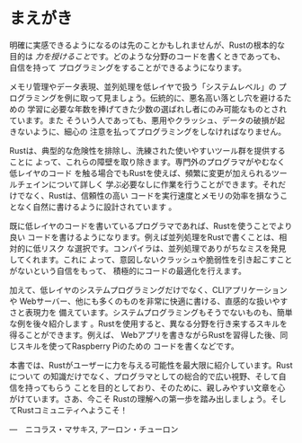 <!--
# Foreword
-->
# まえがき

<!--
It wasn’t always so clear, but the Rust programming language is fundamentally
about *empowerment*: no matter what kind of code you are writing now, Rust
empowers you to reach farther, to program with confidence in a wider variety of
domains than you did before.
-->
明確に実感できるようになるのは先のことかもしれませんが、Rustの根本的な目的は
*力を授けること*です。どのような分野のコードを書くときであっても、自信を持って
プログラミングをすることができるようになります。

<!--
Take, for example, “systems-level” work that deals with low-level details of
memory management, data representation, and concurrency. Traditionally, this
realm of programming is seen as arcane, accessible only to a select few who
have devoted the necessary years learning to avoid its infamous pitfalls. And
even those who practice it do so with caution, lest their code be open to
exploits, crashes, or corruption.
-->
メモリ管理やデータ表現、並列処理を低レイヤで扱う「システムレベル」の
プログラミングを例に取って見ましょう。伝統的に、悪名高い落とし穴を避けるための
学習に必要な年数を捧げてきた少数の選ばれし者にのみ可能なものとされています。また
そういう人であっても、悪用やクラッシュ、データの破損が起きないように、細心の
注意を払ってプログラミングをしなければなりません。

<!--
Rust breaks down these barriers by eliminating the old pitfalls and providing a
friendly, polished set of tools to help you along the way. Programmers who need
to “dip down” into lower-level control can do so with Rust, without taking on
the customary risk of crashes or security holes, and without having to learn
the fine points of a fickle toolchain. Better yet, the language is designed to
guide you naturally towards reliable code that is efficient in terms of speed
and memory usage.
-->
Rustは、典型的な危険性を排除し、洗練された使いやすいツール群を提供することに
よって、これらの障壁を取り除きます。専門外のプログラマがやむなく低レイヤのコード
を触る場合でもRustを使えば、頻繁に変更が加えられるツールチェインについて詳しく
学ぶ必要なしに作業を行うことができます。それだけでなく、Rustは、信頼性の高い
コードを実行速度とメモリの効率を損なうことなく自然に書けるように設計されています
。

<!--
Programmers who are already working with low-level code can use Rust to raise
their ambitions. For example, introducing parallelism in Rust is a relatively
low-risk operation: the compiler will catch the classical mistakes for you. And
you can tackle more aggressive optimizations in your code with the confidence
that you won’t accidentally introduce crashes or vulnerabilities.
-->
既に低レイヤのコードを書いているプログラマであれば、Rustを使うことでより良い
コードを書けるようになります。例えば並列処理をRustで書くことは、相対的に低リスク
な選択です。コンパイラは、並列処理でありがちなミスを発見してくれます。これに
よって、意図しないクラッシュや脆弱性を引き起こすことがないという自信をもって、
積極的にコードの最適化を行えます。

<!--
But Rust isn’t limited to low-level systems programming. It’s expressive and
ergonomic enough to make CLI apps, web servers, and many other kinds of code
quite pleasant to write — you’ll find simple examples of both later in the
book. Working with Rust allows you to build skills that transfer from one
domain to another; you can learn Rust by writing a web app, then apply those
same skills to target your Raspberry Pi.
-->
加えて、低レイヤのシステムプログラミングだけでなく、CLIアプリケーションや
Webサーバー、他にも多くのものを非常に快適に書ける、直感的な扱いやすさと表現力を
備えています。システムプログラミングもそうでないものも、簡単な例を後々紹介します
。Rustを使用すると、異なる分野を行き来するスキルを得ることができます。例えば、
Webアプリを書きながらRustを習得した後、同じスキルを使ってRaspberry Piのための
コードを書くなどです。

<!--
This book fully embraces the potential of Rust to empower its users. It’s a
friendly and approachable text intended to help you level up not just your
knowledge of Rust, but also your reach and confidence as a programmer in
general. So dive in, get ready to learn—and welcome to the Rust community!
-->
本書では、Rustがユーザーに力を与える可能性を最大限に紹介しています。Rustについて
の知識だけでなく、プログラマとしての総合的で広い視野、そして自信を持ってもらう
ことを目的としており、そのために、親しみやすい文章を心がけています。さあ、今こそ
Rustの理解への第一歩を踏み出しましょう。そしてRustコミュニティへようこそ！

<!--
— Nicholas Matsakis and Aaron Turon
-->
—　ニコラス・マサキス, アーロン・チューロン
